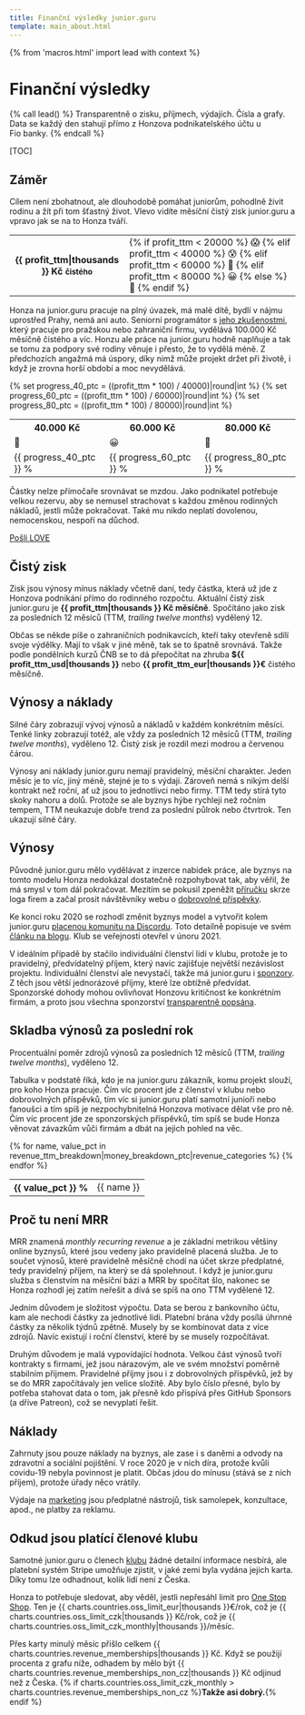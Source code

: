 ```yaml
---
title: Finanční výsledky junior.guru
template: main_about.html
---
```


{% from 'macros.html' import lead with context %}

# Finanční výsledky

{% call lead() %}
Transparentně o zisku, příjmech, výdajích. Čísla a grafy. Data se každý den stahují přímo z Honzova podnikatelského účtu u Fio banky.
{% endcall %}

[TOC]

## Záměr

Cílem není zbohatnout, ale dlouhodobě pomáhat juniorům, pohodlně živit rodinu a žít při tom šťastný život. Vlevo vidíte měsíční čistý zisk junior.guru a vpravo jak se na to Honza tváří.

<table class="table table-mood">
    <tr>
        <th>{{ profit_ttm|thousands }} Kč <small>čistého</small></th>
        <td>
            {% if profit_ttm < 20000 %}
                😱
            {% elif profit_ttm < 40000 %}
                😰
            {% elif profit_ttm < 60000 %}
                🤨
            {% elif profit_ttm < 80000 %}
                😀
            {% else %}
                🤩
            {% endif %}
        </td>
    </tr>
</table>

Honza na junior.guru pracuje na plný úvazek, má malé dítě, bydlí v nájmu uprostřed Prahy, nemá ani auto.
Seniorní programátor s [jeho zkušenostmi](https://www.linkedin.com/in/honzajavorek/), který pracuje pro pražskou nebo zahraniční firmu, vydělává 100.000 Kč měsíčně čistého a víc.
Honzu ale práce na junior.guru hodně naplňuje a tak se tomu za podpory své rodiny věnuje i přesto, že to vydělá méně.
Z předchozích angažmá má úspory, díky nimž může projekt držet při životě, i když je zrovna horší období a moc nevydělává.

<table class="table table-goals">
    {% set progress_40_ptc = ((profit_ttm * 100) / 40000)|round|int %}
    {% set progress_60_ptc = ((profit_ttm * 100) / 60000)|round|int %}
    {% set progress_80_ptc = ((profit_ttm * 100) / 80000)|round|int %}
    <tr>
        <th class="goal{% if progress_40_ptc >= 100 %} goal-reached{% endif %}">40.000 Kč</th>
        <th class="goal{% if progress_60_ptc >= 100 %} goal-reached{% endif %}">60.000 Kč</th>
        <th class="goal{% if progress_80_ptc >= 100 %} goal-reached{% endif %}">80.000 Kč</th>
    </tr>
    <tr>
        <td class="goal{% if progress_40_ptc >= 100 %} goal-reached{% endif %}">🤨</td>
        <td class="goal{% if progress_60_ptc >= 100 %} goal-reached{% endif %}">😀</td>
        <td class="goal{% if progress_80_ptc >= 100 %} goal-reached{% endif %}">🤩</td>
    </tr>
    <tr>
        <td class="goal{% if progress_40_ptc >= 100 %} goal-reached{% endif %}">
            <div class="progress">
                <div class="progress-bar" style="width: {{ progress_40_ptc }}%">{{ progress_40_ptc }} %</div>
            </div>
        </td>
        <td class="goal{% if progress_60_ptc >= 100 %} goal-reached{% endif %}">
            <div class="progress">
                <div class="progress-bar" style="width: {{ progress_60_ptc }}%">{{ progress_60_ptc }} %</div>
            </div>
        </td>
        <td class="goal{% if progress_80_ptc >= 100 %} goal-reached{% endif %}">
            <div class="progress">
                <div class="progress-bar" style="width: {{ progress_80_ptc }}%">{{ progress_80_ptc }} %</div>
            </div>
        </td>
    </tr>
</table>

Částky nelze přímočaře srovnávat se mzdou. Jako podnikatel potřebuje velkou rezervu, aby se nemusel strachovat s každou změnou rodinných nákladů, jestli může pokračovat. Také mu nikdo neplatí dovolenou, nemocenskou, nespoří na důchod.

<p class="text-center standout-top">
  <a href="{{ pages|docs_url("love.jinja")|url }}" class="love-button pulse">Pošli LOVE</a>
</p>

## Čistý zisk

Zisk jsou výnosy mínus náklady včetně daní, tedy částka, která už jde z Honzova podnikání přímo do rodinného rozpočtu. Aktuální čistý zisk junior.guru je **{{ profit_ttm|thousands }} Kč měsíčně**. Spočítáno jako zisk za posledních 12 měsíců (TTM, _trailing twelve months_) vydělený 12.

Občas se někde píše o zahraničních podnikavcích, kteří taky otevřeně sdílí svoje výdělky. Mají to však v jiné měně, tak se to špatně srovnává. Takže podle pondělních kurzů ČNB se to dá přepočítat na zhruba **${{ profit_ttm_usd|thousands }}** nebo **{{ profit_ttm_eur|thousands }}€** čistého měsíčně.

<div class="chart-scroll"><div class="chart-container"><canvas
    class="chart" width="400" height="300"
    data-chart-type="line"
    data-chart="{{ {
        'labels': charts.profit_labels,
        'datasets': [
            {
                'label': 'zisk',
                'data': charts.profit,
                'borderColor': '#1755d1',
                'borderWidth': 2,
            },
            {
                'label': 'zisk TTM/12',
                'data': charts.profit_ttm,
                'borderColor': '#1755d1',
                'borderWidth': 1,
            }
        ]
    }|tojson|forceescape }}"
    data-chart-options="{{ {
        'interaction': {'mode': 'index'},
        'plugins': {'annotation': charts.profit_annotations},
    }|tojson|forceescape }}"></canvas></div></div>

## Výnosy a náklady

Silné čáry zobrazují vývoj výnosů a nákladů v každém konkrétním měsíci. Tenké linky zobrazují totéž, ale vždy za posledních 12 měsíců (TTM, _trailing twelve months_), vyděleno 12. Čistý zisk je rozdíl mezi modrou a červenou čárou.

Výnosy ani náklady junior.guru nemají pravidelný, měsíční charakter. Jeden měsíc je to víc, jiný méně, stejné je to s výdaji. Zároveň nemá s nikým delší kontrakt než roční, ať už jsou to jednotlivci nebo firmy. TTM tedy stírá tyto skoky nahoru a dolů. Protože se ale byznys hýbe rychleji než ročním tempem, TTM neukazuje dobře trend za poslední půlrok nebo čtvrtrok. Ten ukazují silné čáry.

<div class="chart-scroll"><div class="chart-container"><canvas
    class="chart" width="400" height="300"
    data-chart-type="line"
    data-chart="{{ {
        'labels': charts.revenue_labels,
        'datasets': [
            {
                'label': 'výnosy',
                'data': charts.revenue,
                'borderColor': '#1755d1',
                'borderWidth': 2,
            },
            {
                'label': 'výnosy TTM/12',
                'data': charts.revenue_ttm,
                'borderColor': '#1755d1',
                'borderWidth': 1,
            },
            {
                'label': 'náklady',
                'data': charts.cost,
                'borderColor': '#dc3545',
                'borderWidth': 2,
            },
            {
                'label': 'náklady TTM/12',
                'data': charts.cost_ttm,
                'borderColor': '#dc3545',
                'borderWidth': 1,
            },
        ]
    }|tojson|forceescape }}"
    data-chart-options="{{ {
        'interaction': {'mode': 'index'},
        'plugins': {'annotation': charts.revenue_annotations},
    }|tojson|forceescape }}"></canvas></div></div>

## Výnosy

Původně junior.guru mělo vydělávat z inzerce nabídek práce, ale byznys na tomto modelu Honza nedokázal dostatečně rozpohybovat tak, aby věřil, že má smysl v tom dál pokračovat. Mezitím se pokusil zpeněžit [příručku](../handbook/index.md) skrze loga firem a začal prosit návštěvníky webu o [dobrovolné příspěvky](../love.jinja).

Ke konci roku 2020 se rozhodl změnit byznys model a vytvořit kolem junior.guru [placenou komunitu na Discordu](../club.md). Toto detailně popisuje ve svém [článku na blogu](https://honzajavorek.cz/blog/spoustim-klub/). Klub se veřejnosti otevřel v únoru 2021.

V ideálním případě by stačilo individuální členství lidí v klubu, protože je to pravidelný, předvídatelný příjem, který navíc zajišťuje největší nezávislost projektu. Individuální členství ale nevystačí, takže má junior.guru i [sponzory](sponsors-partners.md). Z těch jsou větší jednorázové příjmy, které lze obtížně předvídat. Sponzorské dohody mohou ovlivňovat Honzovu kritičnost ke konkrétním firmám, a proto jsou všechna sponzorství [transparentně popsána](sponsors-partners.md).

<div class="chart-scroll"><div class="chart-container"><canvas
    class="chart" width="400" height="300"
    data-chart-type="bar"
    data-chart="{{ {
        'labels': charts.revenue_breakdown_labels,
        'datasets': [
            {
                'label': 'dobrovolné příspěvky',
                'data': charts.revenue_breakdown.pop('donations'),
                'backgroundColor': '#02cabb',
            },
            {
                'label': 'individuální členství',
                'data': charts.revenue_breakdown.pop('memberships'),
                'backgroundColor': '#1755d1',
            },
            {
                'label': 'příspěvky sponzorů',
                'data': charts.revenue_breakdown.pop('sponsorships'),
                'backgroundColor': '#638cdd',
            },
            {
                'label': 'inzerce nabídek práce',
                'data': charts.revenue_breakdown.pop('jobs'),
                'backgroundColor': '#421bd4',
            },
        ],
    }|tojson|forceescape }}"
    {{ charts.revenue_breakdown.keys()|list|assert_empty }}
    data-chart-options="{{ {
        'interaction': {'mode': 'index'},
        'scales': {'x': {'stacked': True}, 'y': {'stacked': True}},
        'plugins': {'annotation': charts.revenue_breakdown_annotations},
    }|tojson|forceescape }}"></canvas></div></div>

## Skladba výnosů za poslední rok

Procentuální poměr zdrojů výnosů za posledních 12 měsíců (TTM, _trailing twelve months_), vyděleno 12.

Tabulka v podstatě říká, kdo je na junior.guru zákazník, komu projekt slouží, pro koho Honza pracuje.
Čím víc procent jde z členství v klubu nebo dobrovolných příspěvků, tím víc si junior.guru platí samotní junioři nebo fanoušci a tím spíš je nezpochybnitelná Honzova motivace dělat vše pro ně.
Čím víc procent jde ze sponzorských příspěvků, tím spíš se bude Honza věnovat závazkům vůči firmám a dbát na jejich pohled na věc.

<div class="table-responsive"><table class="table">
{% for name, value_pct in revenue_ttm_breakdown|money_breakdown_ptc|revenue_categories %}
  <tr>
    <th>{{ value_pct }} %</th>
    <td>{{ name }}</td>
  </tr>
{% endfor %}
</table></div>

## Proč tu není MRR

MRR znamená _monthly recurring revenue_ a je základní metrikou většiny online byznysů, které jsou vedeny jako pravidelně placená služba. Je to součet výnosů, které pravidelně měsíčně chodí na účet skrze předplatné, tedy pravidelný příjem, na který se dá spolehnout. I když je junior.guru služba s členstvím na měsíční bázi a MRR by spočítat šlo, nakonec se Honza rozhodl jej zatím neřešit a dívá se spíš na ono TTM vydělené 12.

Jedním důvodem je složitost výpočtu. Data se berou z bankovního účtu, kam ale nechodí částky za jednotlivé lidi. Platební brána vždy posílá úhrnné částky za několik týdnů zpětně. Musely by se kombinovat data z více zdrojů. Navíc existují i roční členství, které by se musely rozpočítávat.

Druhým důvodem je malá vypovídající hodnota. Velkou část výnosů tvoří kontrakty s firmami, jež jsou nárazovým, ale ve svém množství poměrně stabilním příjmem. Pravidelné příjmy jsou i z dobrovolných příspěvků, jež by se do MRR započítávaly jen velice složitě. Aby bylo číslo přesné, bylo by potřeba stahovat data o tom, jak přesně kdo přispívá přes GitHub Sponsors (a dříve Patreon), což se nevyplatí řešit.

## Náklady

Zahrnuty jsou pouze náklady na byznys, ale zase i s daněmi a odvody na zdravotní a sociální pojištění. V roce 2020 je v nich díra, protože kvůli covidu-19 nebyla povinnost je platit. Občas jdou do mínusu (stává se z nich příjem), protože úřady něco vrátily.

Výdaje na [marketing](./marketing.md) jsou předplatné nástrojů, tisk samolepek, konzultace, apod., ne platby za reklamu.

<div class="chart-scroll"><div class="chart-container"><canvas
    class="chart" width="400" height="300"
    data-chart-type="bar"
    data-chart="{{ {
        'labels': charts.cost_breakdown_labels,
        'datasets': [
            {
                'label': 'daně a pojištění',
                'data': charts.cost_breakdown.pop('tax'),
                'backgroundColor': '#ddd',
            },
            {
                'label': 'memberful.com',
                'data': charts.cost_breakdown.pop('memberful'),
                'backgroundColor': '#df4b25',
            },
            {
                'label': 'kancelář',
                'data': charts.cost_breakdown.pop('office'),
                'backgroundColor': '#c8102e',
            },
            {
                'label': 'různé',
                'data': charts.cost_breakdown.pop('miscellaneous'),
                'backgroundColor': '#aaa',
            },
            {
                'label': 'produkce videa, podcastu, články',
                'data': charts.cost_breakdown.pop('production'),
                'backgroundColor': '#0c1633',
            },
            {
                'label': 'právnička',
                'data': charts.cost_breakdown.pop('lawyer'),
                'backgroundColor': '#801515',
            },
            {
                'label': 'účetnictví, fakturoid.cz',
                'data': charts.cost_breakdown.pop('accounting'),
                'backgroundColor': '#108a00',
            },
            {
                'label': 'marketing',
                'data': charts.cost_breakdown.pop('marketing'),
                'backgroundColor': '#daa520',
            },
            {
                'label': 'discord.com',
                'data': charts.cost_breakdown.pop('discord'),
                'backgroundColor': '#5865f2',
            },
        ],
    }|tojson|forceescape }}"
    {{ charts.cost_breakdown.keys()|list|assert_empty }}
    data-chart-options="{{ {
        'interaction': {'mode': 'index'},
        'scales': {'x': {'stacked': True}, 'y': {'stacked': True}},
        'plugins': {'annotation': charts.cost_breakdown_annotations},
    }|tojson|forceescape }}"></canvas></div></div>

## Odkud jsou platící členové klubu

Samotné junior.guru o členech [klubu](../club.md) žádné detailní informace nesbírá, ale platební systém Stripe umožňuje zjistit, v jaké zemi byla vydána jejich karta.
Díky tomu lze odhadnout, kolik lidí není z Česka.

Honza to potřebuje sledovat, aby věděl, jestli nepřesáhl limit pro [One Stop Shop](https://vat-one-stop-shop.ec.europa.eu/one-stop-shop/declare-and-pay-oss_en). Ten je {{ charts.countries.oss_limit_eur|thousands }}€/rok, což je {{ charts.countries.oss_limit_czk|thousands }} Kč/rok, což je {{ charts.countries.oss_limit_czk_monthly|thousands }}/měsíc.

Přes karty minulý měsíc přišlo celkem {{ charts.countries.revenue_memberships|thousands }} Kč.
Když se použijí procenta z grafu níže, odhadem by mělo být {{ charts.countries.revenue_memberships_non_cz|thousands }} Kč odjinud než z Česka. {% if charts.countries.oss_limit_czk_monthly > charts.countries.revenue_memberships_non_cz %}**Takže asi dobrý.**{% endif %}

<div class="chart-scroll"><div class="chart-container"><canvas
    class="chart" width="400" height="230"
    data-chart-type="bar"
    data-chart="{{ {
        'labels': [
            'Česko',
            'Slovensko',
            'jinde',
        ],
        'datasets': [
            {
                'axis': 'y',
                'label': '% členů',
                'data': [
                    charts.countries.breakdown.pop('CZ'),
                    charts.countries.breakdown.pop('SK'),
                    charts.countries.breakdown.pop('other'),
                ],
                'backgroundColor': '#1755d1',
            },
        ],
    }|tojson|forceescape }}"
    {{ charts.countries.breakdown.keys()|list|assert_empty }}
    data-chart-options="{{ {
        'indexAxis': 'y',
        'interaction': {'mode': 'index'},
        'scales': {'y': {'min': 0, 'suggestedMax': 100}},
    }|tojson|forceescape }}"></canvas></div></div>
